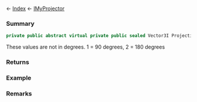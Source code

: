 ← [Index](Api-Index) ← [IMyProjector](Sandbox.ModAPI.Ingame.IMyProjector)

### Summary

```csharp
private public abstract virtual private public sealed Vector3I ProjectionRotation
```

These values are not in degrees. 1 = 90 degrees, 2 = 180 degrees

### Returns

### Example

### Remarks

